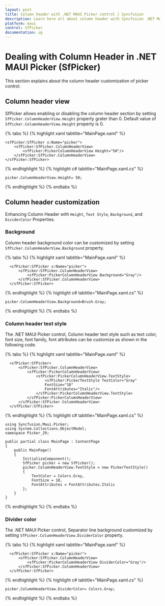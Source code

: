 ```yaml
---
layout: post
title: Column header with .NET MAUI Picker control | Syncfusion
description: Learn here all about column header with Syncfusion .NET MAUI Picker (SfPicker) control.
platform: maui
control: SfPicker
documentation: ug
---
```


# Dealing with Column Header in .NET MAUI Picker (SfPicker)

This section explains about the column header customization of picker control.

## Column header view

SfPicker allows enabling or disabling the column header section by setting  `SfPicker.ColumnHeaderView.Height` property grater than 0. Default value of `SfPicker.ColumnHeaderView.Height` property is 0.

{% tabs %}
{% highlight xaml tabtitle="MainPage.xaml" %}

<?xml version="1.0" encoding="utf-8" ?>
<ContentPage xmlns="http://schemas.microsoft.com/dotnet/2021/maui"
             xmlns:x="http://schemas.microsoft.com/winfx/2009/xaml"
             xmlns:sfPicker="clr-namespace:Syncfusion.Maui.Picker;assembly=Syncfusion.Maui.Picker"
             x:Class="Picker_29.MainPage">

    <sfPicker:SfPicker x:Name="picker">
        <sfPicker:SfPicker.ColumnHeaderView>
            <sfPicker:PickerColumnHeaderView Height="50"/>
        </sfPicker:SfPicker.ColumnHeaderView>
    </sfPicker:SfPicker>
</ContentPage>

{% endhighlight %}
{% highlight c# tabtitle="MainPage.xaml.cs" %}

    picker.ColumnHeaderView.Height= 50;

{% endhighlight %}
{% endtabs %}

## Column header customization

Enhancing Column Header with `Height`, `Text Style`, `Background`, and `DividerColor` Properties.

### Background

Column header background color can be customized by setting `SfPicker.ColumnHeaderView.Background` property.

{% tabs %}
{% highlight xaml tabtitle="MainPage.xaml" %}

<?xml version="1.0" encoding="utf-8" ?>
  <ContentPage xmlns="http://schemas.microsoft.com/dotnet/2021/maui"
              xmlns:x="http://schemas.microsoft.com/winfx/2009/xaml"
              xmlns:sfPicker="clr-namespace:Syncfusion.Maui.Picker;assembly=Syncfusion.Maui.Picker"
              x:Class="Picker_29.MainPage">

      <sfPicker:SfPicker x:Name="picker">
          <sfPicker:SfPicker.ColumnHeaderView>
              <sfPicker:PickerColumnHeaderView Background="Gray"/>
          </sfPicker:SfPicker.ColumnHeaderView>
      </sfPicker:SfPicker>
</ContentPage>
{% endhighlight %}
{% highlight c# tabtitle="MainPage.xaml.cs" %}

    picker.ColumnHeaderView.Background=Brush.Gray;

{% endhighlight %}
{% endtabs %}

### Column header text style

The .NET MAUI Picker control, Column header text style such as text color, font size, font family, font attributes can be customize as shown in the following code.

{% tabs %}
{% highlight xaml tabtitle="MainPage.xaml" %}

<?xml version="1.0" encoding="utf-8" ?>
<ContentPage xmlns="http://schemas.microsoft.com/dotnet/2021/maui"
              xmlns:x="http://schemas.microsoft.com/winfx/2009/xaml"
              xmlns:sfPicker="clr-namespace:Syncfusion.Maui.Picker;assembly=Syncfusion.Maui.Picker"
              xmlns:local ="clr-namespace:Picker_29"
              x:Class="Picker_29.MainPage">

      <sfPicker:SfPicker>
          <sfPicker:SfPicker.ColumnHeaderView>
              <sfPicker:PickerColumnHeaderView>
                  <sfPicker:PickerColumnHeaderView.TextStyle>
                      <sfPicker:PickerTextStyle TextColor="Gray" 
                      FontSize="18" 
                      FontAttributes="Italic"/>
                  </sfPicker:PickerColumnHeaderView.TextStyle>
              </sfPicker:PickerColumnHeaderView>
          </sfPicker:SfPicker.ColumnHeaderView>
      </sfPicker:SfPicker>
</ContentPage>

{% endhighlight %}
{% highlight c# tabtitle="MainPage.xaml.cs" %}

    using Syncfusion.Maui.Picker;
    using System.Collections.ObjectModel;
    namespace Picker_29;
    
    public partial class MainPage : ContentPage
    {
        public MainPage()
        {
            InitializeComponent();
            SfPicker picker = new SfPicker();
            picker.ColumnHeaderView.TextStyle = new PickerTextStyle()
            {
                TextColor = Colors.Gray,
                FontSize = 18,
                FontAttributes = FontAttributes.Italic
            };
        }
    }

{% endhighlight %}
{% endtabs %}

### Divider color

The .NET MAUI Picker control, Separator line background customized by setting `SfPicker.ColumnHeaderView.DividerColor` property.

{% tabs %}
{% highlight xaml tabtitle="MainPage.xaml" %}

<?xml version="1.0" encoding="utf-8" ?>
<ContentPage xmlns="http://schemas.microsoft.com/dotnet/2021/maui"
              xmlns:x="http://schemas.microsoft.com/winfx/2009/xaml"
              xmlns:sfPicker="clr-namespace:Syncfusion.Maui.Picker;assembly=Syncfusion.Maui.Picker"
              xmlns:local ="clr-namespace:Picker_29"
              x:Class="Picker_29.MainPage">

      <sfPicker:SfPicker x:Name="picker">
          <sfPicker:SfPicker.ColumnHeaderView>
              <sfPicker:PickerColumnHeaderView DividerColor="Gray"/>
          </sfPicker:SfPicker.ColumnHeaderView>
      </sfPicker:SfPicker>
</ContentPage>

{% endhighlight %}
{% highlight c# tabtitle="MainPage.xaml.cs" %}

    picker.ColumnHeaderView.DividerColor= Colors.Gray;

{% endhighlight %}
{% endtabs %}